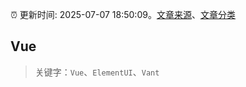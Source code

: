 :alarm_clock: 更新时间: 2025-07-07 18:50:09。[文章来源](/README.md)、[文章分类](/TAGS.md)

## Vue


> 关键字：`Vue`、`ElementUI`、`Vant`



